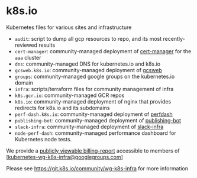 # k8s.io

Kubernetes files for various sites and infrastructure

- `audit`: script to dump all gcp resources to repo, and its most recently-reviewed results
- `cert-manager`: community-managed deployment of [cert-manager] for the `aaa` cluster
- `dns`: community-managed DNS for kubernetes.io and k8s.io
- `gcsweb.k8s.io`: community-managed deployment of [gcsweb]
- `groups`: community-managed google groups on the kubernetes.io domain
- `infra`: scripts/terraform files for community management of infra
- `k8s.gcr.io`: community-managed GCR repos
- `k8s.io`: community-managed deployment of nginx that provides redirects for k8s.io and its subdomains
- `perf-dash.k8s.io`: community-managed deployment of [perfdash]
- `publishing-bot`: community-managed deployment of [publishing-bot]
- `slack-infra`: community-managed deployment of [slack-infra]
- `node-perf-dash`: community-managed performance dashboard for Kubernetes node tests.

We provide a [publicly viewable billing-report][billing-report] accessible to members of [kubernetes-wg-k8s-infra@googlegroups.com]

Please see https://git.k8s.io/community/wg-k8s-infra for more information

[cert-manager]: https://github.com/jetstack/cert-manager
[gcsweb]: https://git.k8s.io/test-infra/gcsweb
[perfdash]: https://git.k8s.io/perf-tests/perfdash
[publishing-bot]: https://git.k8s.io/publishing-bot
[slack-infra]: https://sigs.k8s.io/slack-infra

[billing-report]: https://datastudio.google.com/u/0/reporting/14UWSuqD5ef9E4LnsCD9uJWTPv8MHOA3e
[kubernetes-wg-k8s-infra@]: https://groups.google.com/forum/#!forum/kubernetes-wg-k8s-infra
